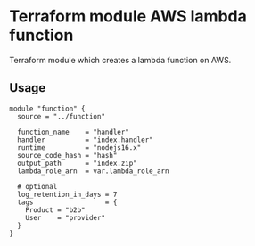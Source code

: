 # Terraform module AWS lambda function

Terraform module which creates a lambda function on AWS.

## Usage

```hcl
module "function" {
  source = "../function"

  function_name    = "handler"
  handler          = "index.handler"
  runtime          = "nodejs16.x"
  source_code_hash = "hash"
  output_path      = "index.zip"
  lambda_role_arn  = var.lambda_role_arn

  # optional
  log_retention_in_days = 7
  tags                  = {
    Product = "b2b"
    User    = "provider"
  }
}
```
